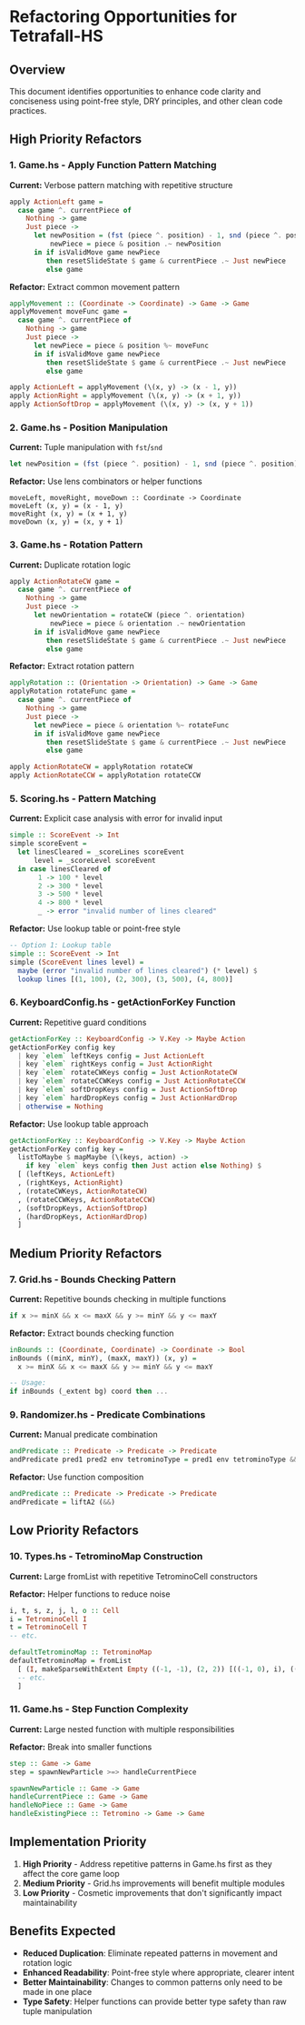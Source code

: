 # Refactoring Opportunities for Tetrafall-HS

## Overview
This document identifies opportunities to enhance code clarity and conciseness using point-free style, DRY principles, and other clean code practices.

## High Priority Refactors

### 1. Game.hs - Apply Function Pattern Matching
**Current:** Verbose pattern matching with repetitive structure
```haskell
apply ActionLeft game = 
  case game ^. currentPiece of
    Nothing -> game
    Just piece -> 
      let newPosition = (fst (piece ^. position) - 1, snd (piece ^. position))
          newPiece = piece & position .~ newPosition
      in if isValidMove game newPiece
         then resetSlideState $ game & currentPiece .~ Just newPiece
         else game
```

**Refactor:** Extract common movement pattern
```haskell
applyMovement :: (Coordinate -> Coordinate) -> Game -> Game
applyMovement moveFunc game = 
  case game ^. currentPiece of
    Nothing -> game
    Just piece -> 
      let newPiece = piece & position %~ moveFunc
      in if isValidMove game newPiece
         then resetSlideState $ game & currentPiece .~ Just newPiece
         else game

apply ActionLeft = applyMovement (\(x, y) -> (x - 1, y))
apply ActionRight = applyMovement (\(x, y) -> (x + 1, y))
apply ActionSoftDrop = applyMovement (\(x, y) -> (x, y + 1))
```

### 2. Game.hs - Position Manipulation
**Current:** Tuple manipulation with `fst`/`snd`
```haskell
let newPosition = (fst (piece ^. position) - 1, snd (piece ^. position))
```

**Refactor:** Use lens combinators or helper functions

```
moveLeft, moveRight, moveDown :: Coordinate -> Coordinate
moveLeft (x, y) = (x - 1, y)
moveRight (x, y) = (x + 1, y)
moveDown (x, y) = (x, y + 1)
```

### 3. Game.hs - Rotation Pattern
**Current:** Duplicate rotation logic
```haskell
apply ActionRotateCW game =
  case game ^. currentPiece of
    Nothing -> game
    Just piece ->
      let newOrientation = rotateCW (piece ^. orientation)
          newPiece = piece & orientation .~ newOrientation
      in if isValidMove game newPiece
         then resetSlideState $ game & currentPiece .~ Just newPiece
         else game
```

**Refactor:** Extract rotation pattern
```haskell
applyRotation :: (Orientation -> Orientation) -> Game -> Game
applyRotation rotateFunc game = 
  case game ^. currentPiece of
    Nothing -> game
    Just piece -> 
      let newPiece = piece & orientation %~ rotateFunc
      in if isValidMove game newPiece
         then resetSlideState $ game & currentPiece .~ Just newPiece
         else game

apply ActionRotateCW = applyRotation rotateCW
apply ActionRotateCCW = applyRotation rotateCCW
```

### 5. Scoring.hs - Pattern Matching
**Current:** Explicit case analysis with error for invalid input
```haskell
simple :: ScoreEvent -> Int
simple scoreEvent = 
  let linesCleared = _scoreLines scoreEvent
      level = _scoreLevel scoreEvent
  in case linesCleared of
       1 -> 100 * level
       2 -> 300 * level
       3 -> 500 * level
       4 -> 800 * level
       _ -> error "invalid number of lines cleared"
```

**Refactor:** Use lookup table or point-free style
```haskell
-- Option 1: Lookup table
simple :: ScoreEvent -> Int
simple (ScoreEvent lines level) = 
  maybe (error "invalid number of lines cleared") (* level) $
  lookup lines [(1, 100), (2, 300), (3, 500), (4, 800)]
```

### 6. KeyboardConfig.hs - getActionForKey Function
**Current:** Repetitive guard conditions
```haskell
getActionForKey :: KeyboardConfig -> V.Key -> Maybe Action
getActionForKey config key
  | key `elem` leftKeys config = Just ActionLeft
  | key `elem` rightKeys config = Just ActionRight
  | key `elem` rotateCWKeys config = Just ActionRotateCW
  | key `elem` rotateCCWKeys config = Just ActionRotateCCW
  | key `elem` softDropKeys config = Just ActionSoftDrop
  | key `elem` hardDropKeys config = Just ActionHardDrop
  | otherwise = Nothing
```

**Refactor:** Use lookup table approach
```haskell
getActionForKey :: KeyboardConfig -> V.Key -> Maybe Action
getActionForKey config key = 
  listToMaybe $ mapMaybe (\(keys, action) -> 
    if key `elem` keys config then Just action else Nothing) $
  [ (leftKeys, ActionLeft)
  , (rightKeys, ActionRight) 
  , (rotateCWKeys, ActionRotateCW)
  , (rotateCCWKeys, ActionRotateCCW)
  , (softDropKeys, ActionSoftDrop)
  , (hardDropKeys, ActionHardDrop)
  ]
```

## Medium Priority Refactors

### 7. Grid.hs - Bounds Checking Pattern
**Current:** Repetitive bounds checking in multiple functions
```haskell
if x >= minX && x <= maxX && y >= minY && y <= maxY
```

**Refactor:** Extract bounds checking function
```haskell
inBounds :: (Coordinate, Coordinate) -> Coordinate -> Bool
inBounds ((minX, minY), (maxX, maxY)) (x, y) = 
  x >= minX && x <= maxX && y >= minY && y <= maxY

-- Usage:
if inBounds (_extent bg) coord then ...
```

### 9. Randomizer.hs - Predicate Combinations
**Current:** Manual predicate combination
```haskell
andPredicate :: Predicate -> Predicate -> Predicate
andPredicate pred1 pred2 env tetrominoType = pred1 env tetrominoType && pred2 env tetrominoType
```

**Refactor:** Use function composition
```haskell
andPredicate :: Predicate -> Predicate -> Predicate
andPredicate = liftA2 (&&)
```

## Low Priority Refactors

### 10. Types.hs - TetrominoMap Construction
**Current:** Large fromList with repetitive TetrominoCell constructors

**Refactor:** Helper functions to reduce noise
```haskell
i, t, s, z, j, l, o :: Cell
i = TetrominoCell I
t = TetrominoCell T
-- etc.

defaultTetrominoMap :: TetrominoMap
defaultTetrominoMap = fromList
  [ (I, makeSparseWithExtent Empty ((-1, -1), (2, 2)) [((-1, 0), i), ((0, 0), i), ((1, 0), i), ((2, 0), i)])
  -- etc.
  ]
```

### 11. Game.hs - Step Function Complexity
**Current:** Large nested function with multiple responsibilities

**Refactor:** Break into smaller functions
```haskell
step :: Game -> Game
step = spawnNewParticle >=> handleCurrentPiece

spawnNewParticle :: Game -> Game
handleCurrentPiece :: Game -> Game
handleNoPiece :: Game -> Game  
handleExistingPiece :: Tetromino -> Game -> Game
```

## Implementation Priority

1. **High Priority** - Address repetitive patterns in Game.hs first as they affect the core game loop
2. **Medium Priority** - Grid.hs improvements will benefit multiple modules  
3. **Low Priority** - Cosmetic improvements that don't significantly impact maintainability

## Benefits Expected

- **Reduced Duplication**: Eliminate repeated patterns in movement and rotation logic
- **Enhanced Readability**: Point-free style where appropriate, clearer intent
- **Better Maintainability**: Changes to common patterns only need to be made in one place
- **Type Safety**: Helper functions can provide better type safety than raw tuple manipulation